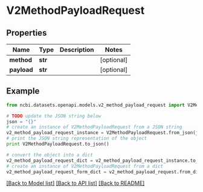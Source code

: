 # V2MethodPayloadRequest


## Properties

Name | Type | Description | Notes
------------ | ------------- | ------------- | -------------
**method** | **str** |  | [optional] 
**payload** | **str** |  | [optional] 

## Example

```python
from ncbi.datasets.openapi.models.v2_method_payload_request import V2MethodPayloadRequest

# TODO update the JSON string below
json = "{}"
# create an instance of V2MethodPayloadRequest from a JSON string
v2_method_payload_request_instance = V2MethodPayloadRequest.from_json(json)
# print the JSON string representation of the object
print V2MethodPayloadRequest.to_json()

# convert the object into a dict
v2_method_payload_request_dict = v2_method_payload_request_instance.to_dict()
# create an instance of V2MethodPayloadRequest from a dict
v2_method_payload_request_form_dict = v2_method_payload_request.from_dict(v2_method_payload_request_dict)
```
[[Back to Model list]](../README.md#documentation-for-models) [[Back to API list]](../README.md#documentation-for-api-endpoints) [[Back to README]](../README.md)


